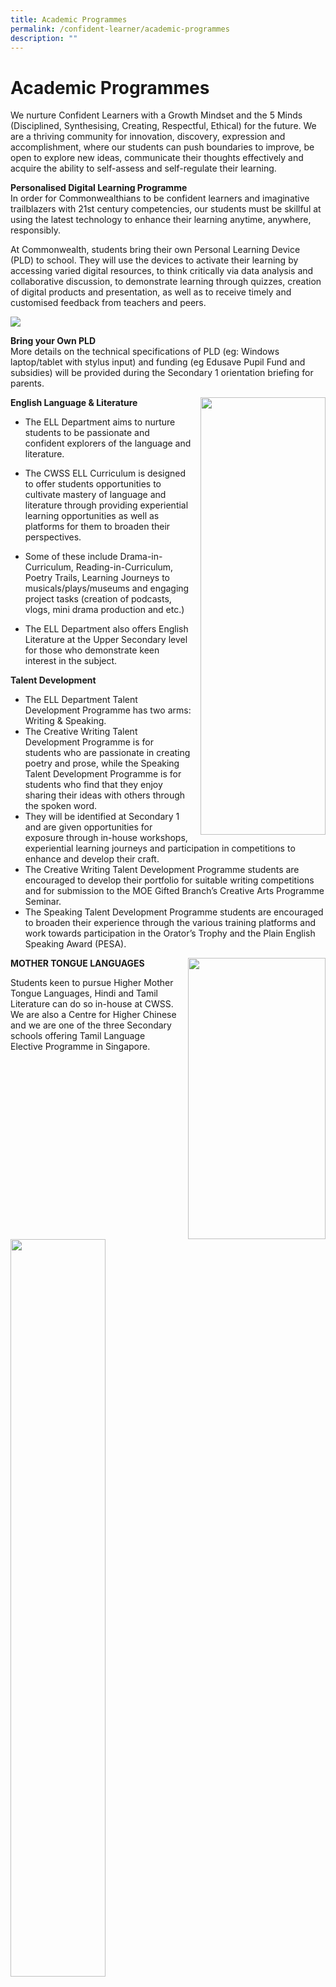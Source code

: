 ```yaml
---
title: Academic Programmes
permalink: /confident-learner/academic-programmes
description: ""
---
```

Academic Programmes
===================

We nurture Confident Learners with a Growth Mindset and the 5 Minds (Disciplined, Synthesising, Creating, Respectful, Ethical) for the future. We are a thriving community for innovation, discovery, expression and accomplishment, where our students can push boundaries to improve, be open to explore new ideas, communicate their thoughts effectively and acquire the ability to self-assess and self-regulate their learning.

**Personalised Digital Learning Programme**<br> 
In order for Commonwealthians to be confident learners and imaginative trailblazers with 21st century competencies, our students must be skillful at using the latest technology to enhance their learning anytime, anywhere, responsibly. 

At Commonwealth, students bring their own Personal Learning Device (PLD) to school. They will use the devices to activate their learning by accessing varied digital resources, to think critically via data analysis and collaborative discussion, to demonstrate learning through quizzes, creation of digital products and presentation, as well as to receive timely and customised feedback from teachers and peers.


![](/images/Acad%20Prog/Acad%20Prog%201.png)



**Bring your Own PLD**<br>
More details on the technical specifications of PLD (eg: Windows laptop/tablet with stylus input) and funding (eg Edusave Pupil Fund and subsidies) will be provided during the Secondary 1 orientation briefing for parents.


<img src="/images/Acad%20Prog/Acad%20Prog%202.png" style="width:200px;height:700px;margin-left:15px;" align = "right">


**English Language & Literature**

*   The ELL Department aims to nurture students to be passionate and confident explorers of the language and literature. 
*   The CWSS ELL Curriculum is designed to offer students opportunities to cultivate mastery of language and literature through providing experiential learning opportunities as well as platforms for them to broaden their perspectives.
*   Some of these include Drama-in-Curriculum, Reading-in-Curriculum, Poetry Trails, Learning Journeys to musicals/plays/museums and engaging project tasks (creation of podcasts, vlogs, mini drama production and etc.)  
    
*   The ELL Department also offers English Literature at the Upper Secondary level for those who demonstrate keen interest in the subject.



**Talent Development** 

*   The ELL Department Talent Development Programme has two arms: Writing & Speaking.
*   The Creative Writing Talent Development Programme is for students who are passionate in creating poetry and prose, while the Speaking Talent Development Programme is for students who find that they enjoy sharing their ideas with others through the spoken word. 
*   They will be identified at Secondary 1 and are given opportunities for exposure through in-house workshops, experiential learning journeys and participation in competitions to enhance and develop their craft.
*   The Creative Writing Talent Development Programme students are encouraged to develop their portfolio for suitable writing competitions and for submission to the MOE Gifted Branch’s Creative Arts Programme Seminar. 
*   The Speaking Talent Development Programme students are encouraged to broaden their experience through the various training platforms and work towards participation in the Orator’s Trophy and the Plain English Speaking Award (PESA).




<img src="/images/Acad%20Prog/Acad%20Prog%203.png" style="width:220px;height:450px;margin-left:15px;" align = "right">

**MOTHER TONGUE LANGUAGES**

Students keen to pursue Higher Mother Tongue Languages, Hindi and Tamil Literature can do so in-house at CWSS. We are also a Centre for Higher Chinese and we are one of the three Secondary schools offering Tamil Language Elective Programme in Singapore.


<img src="/images/Acad%20Prog/Acad%20Prog%205.png"  
     style="width:55%">


<img src="/images/Acad%20Prog/Acad%20Prog%204.png" style="width:220px;height:400px;margin-left:15px;" align = "right">


**Tamil Language Elective Programme**

To nurture the love of Tamil Language and and Literature from young, TLEP focus on building a strong foundation for students’ appreciation of language and culture through the study of MTL Literature at secondary level. 

  

Under this two-year programme, students will participate in a series of literary, enrichment and immersion activities, organised by both MOE and schools. This includes local camps, overseas immersion trips and school-based activities such as Meet-The-Author sessions and Literary Lectures.


<img src="/images/Acad%20Prog/Acad%20Prog%207%20(1).png" style="width:230px;height:450px;margin-left:15px;" align = "right">


<img src="/images/Acad%20Prog/Acad%20Prog%206.png"  
     style="width:55%">
		 
		 
**CWSS MTL Experience Programme**

Through 1. Cultural Experience Platform 2. Creative Writing Platform 3. Reading Platform & 4. Effective Communicator Platform, CWSS MTL Experience Programme aims to promote cultural awareness and appreciation of our cultural root. Through the various platforms, MTL Department supports weaker learners and enhance learning experience for the high ability learners.



<img src="/images/Acad%20Prog/Acad%20Prog%207%20(2).jpeg" style="width:230px;height:250px;margin-left:15px;" align = "right">

**MATHEMATICS**

The Mathematics programme adopts a two pronged-approach in instruction, through activity-based learning and teacher-directed learning that imparts concepts, skills and positive attitudes towards Mathematics. 

Real-world applications of Mathematics and ICT are used to stimulate creativity and nurture reflective problem solvers. 

  

Talent Development

Enrichment programmes provided for interested and able students include the Singapore Mathematical Olympiad, All Singapore Secondary Mathematics Competition for Normal Course and International Mathematical Modelling Challenge.


**SCIENCES**

The Science programme aims to inculcate the spirit of scientific inquiry in the pursuit of academic excellence

*   It aims to create the buzz and excitement of learning through exploration, investigation and experimentation
*   Teachers advocate the value of science as a relevant and meaningful tool in understanding the physical and natural world

  

Talent Development

*   Students passionate about the Sciences can participate in the Science Competitions, programmes and learning journeys which provide them with opportunities to further develop their interest and abilities.
*   The Science Mentorship Programme and the School-based Science Mentorship Programme are offered by MOE’s Gifted Education Branch to develop students’ interest and talent in scientific research. Students at upper secondary levels who are keen to further pursue their interest in research can undertake authentic scientific research with guidance from external mentors in IHLs (SMP) and our own CWSS teachers (SB-SMP).
